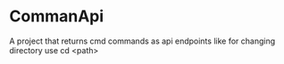 # CommanApi
A project that returns cmd commands as api endpoints like for changing directory use cd &lt;path>

